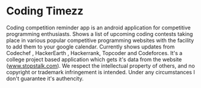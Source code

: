 # Coding Timezz
Coding competition reminder app is an android application for competitive programming enthusiasts. 
Shows a list of upcoming coding contests taking place in various popular competitive programming websites with the facility to add them to your google calendar.
Currently shows updates from Codechef , HackerEarth , Hackerrank, Topcoder and Codeforces.
It's a college project based application which gets it's data from the website (www.stopstalk.com).
We respect the intellectual property of others, and no copyright or trademark infringement is intended.
Under any circumstances I don't guarantee it's authencity.

